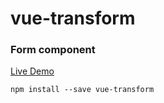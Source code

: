 # vue-transform
### Form component
[Live Demo](http://marcodpt.github.io/vue-transform)

```
npm install --save vue-transform
```

